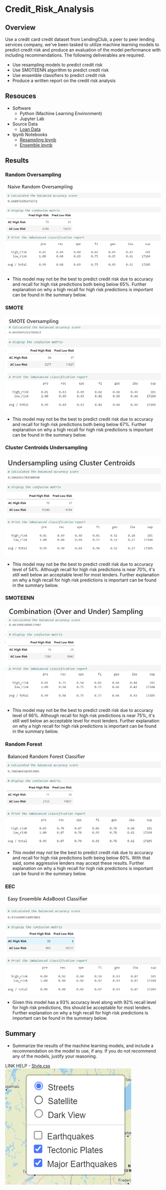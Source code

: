 # Credit_Risk_Analysis

## Overview
Use a credit card credit dataset from LendingClub, a peer to peer lending services company, we've been tasked to utilize machine learning models to predict credit risk and produce an evaluation of the model performance with including recommendations.  The following deliverables are required.
  - Use resampling models to predict credit risk
  - Use SMOTEENN algorithm to predict credit risk
  - Use ensemble classifiers to predict credit risk
  - Produce a written report on the credit risk analysis

## Resouces

  - Software
    - Python (Machine Learning Environment)
    - Jupyter Lab
  - Source Data
    - [Loan Data](https://github.com/sbretag/Credit_Risk_Analysis/blob/main/Resources/LoanStats_2019Q1.csv)
  - Ipynb Notebooks
    - [Resampling Ipynb](https://github.com/sbretag/Credit_Risk_Analysis/blob/main/Notebooks/credit_risk_resampling.ipynb)
    - [Ensemble Ipynb](https://github.com/sbretag/Credit_Risk_Analysis/blob/main/Notebooks/credit_risk_ensemble.ipynb)

## Results

### Random Oversampling
![image](https://github.com/sbretag/Credit_Risk_Analysis/blob/main/Images/RandomOverSampling_Results.png)
- This model may not be the best to predict credit risk due to accuracy and recall for high risk predictions both being below 65%.  Further explanation on why a high recall for high risk predictions is important can be found in the summary below.

### SMOTE
![image](https://github.com/sbretag/Credit_Risk_Analysis/blob/main/Images/SMOTE_Results.png)
- This model may not be the best to predict credit risk due to accuracy and recall for high risk predictions both being below 67%.  Further explanation on why a high recall for high risk predictions is important can be found in the summary below.

### Cluster Centroids Undersampling
![image](https://github.com/sbretag/Credit_Risk_Analysis/blob/main/Images/ClusterCentroidsUnderSample.png)
- This model may not be the best to predict credit risk due to accuracy level of 54%.  Although recall for high risk predictions is near 70%, it's still well below an acceptable level for most lenders.  Further explanation on why a high recall for high risk predictions is important can be found in the summary below.

### SMOTEENN
![image](https://github.com/sbretag/Credit_Risk_Analysis/blob/main/Images/SMOTEENN_Results.png)
- This model may not be the best to predict credit risk due to accuracy level of 66%.  Although recall for high risk predictions is near 75%, it's still well below an acceptable level for most lenders.  Further explanation on why a high recall for high risk predictions is important can be found in the summary below.

### Random Forest
![image](https://github.com/sbretag/Credit_Risk_Analysis/blob/main/Images/RandomForest_Results.png)
- This model may not be the best to predict credit risk due to accuracy and recall for high risk predictions both being below 80%.  With that said, some aggressive lenders may accept these results.  Further explanation on why a high recall for high risk predictions is important can be found in the summary below.

### EEC
![image](https://github.com/sbretag/Credit_Risk_Analysis/blob/main/Images/EEC_Results.png)
- Given this model has a 93% accuracy level along with 92% recall level for high risk predictions, this should be acceptable for most lenders.   Further explanation on why a high recall for high risk predictions is important can be found in the summary below.


## Summary
- Summarize the results of the machine learning models, and include a recommendation on the model to use, if any.  If you do not recommend any of the models, justify your reasoning.


LINK HELP
    - [Style.css](https://github.com/sbretag/Mapping_Earthquakes/blob/main/Earthquake_Challenge/static/css/style.css)
![image](https://github.com/sbretag/Mapping_Earthquakes/blob/main/Earthquake_Challenge/Images/Map_Options.png)
